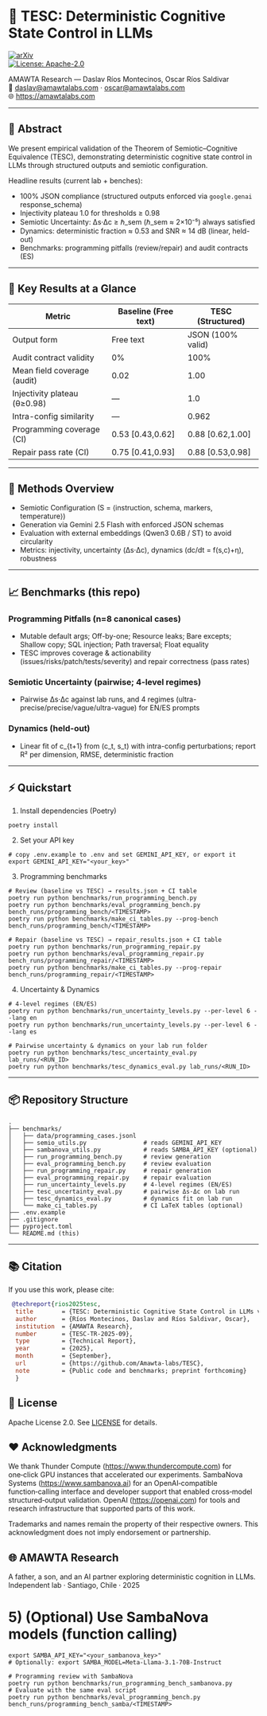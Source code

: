 # 🧭 TESC: Deterministic Cognitive State Control in LLMs

[![arXiv](https://img.shields.io/badge/arXiv-Preprint-B31B1B.svg)](https://arxiv.org/)  
[![License: Apache-2.0](https://img.shields.io/badge/License-Apache%202.0-blue.svg)](LICENSE)

AMAWTA Research — Daslav Ríos Montecinos, Oscar Ríos Saldivar  
📧 daslav@amawtalabs.com · oscar@amawtalabs.com  
🌐 https://amawtalabs.com

---

## 📌 Abstract
We present empirical validation of the Theorem of Semiotic–Cognitive Equivalence (TESC), demonstrating deterministic cognitive state control in LLMs through structured outputs and semiotic configuration.

Headline results (current lab + benches):
- 100% JSON compliance (structured outputs enforced via `google.genai` response_schema)
- Injectivity plateau 1.0 for thresholds ≥ 0.98
- Semiotic Uncertainty: Δs·Δc ≥ ℏ_sem (ℏ_sem ≈ 2×10⁻⁵) always satisfied
- Dynamics: deterministic fraction ≈ 0.53 and SNR ≈ 14 dB (linear, held-out)
- Benchmarks: programming pitfalls (review/repair) and audit contracts (ES)

---

## 🚀 Key Results at a Glance

| Metric                       | Baseline (Free text) | TESC (Structured)        |
|-----------------------------|----------------------|--------------------------|
| Output form                  | Free text            | JSON (100% valid)        |
| Audit contract validity      | 0%                   | 100%                     |
| Mean field coverage (audit)  | 0.02                 | 1.00                     |
| Injectivity plateau (θ≥0.98) | —                    | 1.0                      |
| Intra-config similarity      | —                    | 0.962                    |
| Programming coverage (CI)    | 0.53 [0.43,0.62]     | 0.88 [0.62,1.00]         |
| Repair pass rate (CI)        | 0.75 [0.41,0.93]     | 0.88 [0.53,0.98]         |

---

## 🔬 Methods Overview
- Semiotic Configuration (S = ⟨instruction, schema, markers, temperature⟩)
- Generation via Gemini 2.5 Flash with enforced JSON schemas
- Evaluation with external embeddings (Qwen3 0.6B / ST) to avoid circularity
- Metrics: injectivity, uncertainty (Δs·Δc), dynamics (dc/dt = f(s,c)+η), robustness

---

## 📈 Benchmarks (this repo)

### Programming Pitfalls (n=8 canonical cases)
- Mutable default args; Off-by-one; Resource leaks; Bare excepts; Shallow copy; SQL injection; Path traversal; Float equality
- TESC improves coverage & actionability (issues/risks/patch/tests/severity) and repair correctness (pass rates)

### Semiotic Uncertainty (pairwise; 4-level regimes)
- Pairwise Δs·Δc against lab runs, and 4 regimes (ultra-precise/precise/vague/ultra-vague) for EN/ES prompts

### Dynamics (held-out)
- Linear fit of c_{t+1} from (c_t, s_t) with intra-config perturbations; report R² per dimension, RMSE, deterministic fraction

---

## ⚡ Quickstart

1) Install dependencies (Poetry)
```
poetry install
```

2) Set your API key
```
# copy .env.example to .env and set GEMINI_API_KEY, or export it
export GEMINI_API_KEY="<your_key>"
```

3) Programming benchmarks
```
# Review (baseline vs TESC) → results.json + CI table
poetry run python benchmarks/run_programming_bench.py
poetry run python benchmarks/eval_programming_bench.py bench_runs/programming_bench/<TIMESTAMP>
poetry run python benchmarks/make_ci_tables.py --prog-bench bench_runs/programming_bench/<TIMESTAMP>

# Repair (baseline vs TESC) → repair_results.json + CI table
poetry run python benchmarks/run_programming_repair.py
poetry run python benchmarks/eval_programming_repair.py bench_runs/programming_repair/<TIMESTAMP>
poetry run python benchmarks/make_ci_tables.py --prog-repair bench_runs/programming_repair/<TIMESTAMP>
```

4) Uncertainty & Dynamics
```
# 4-level regimes (EN/ES)
poetry run python benchmarks/run_uncertainty_levels.py --per-level 6 --lang en
poetry run python benchmarks/run_uncertainty_levels.py --per-level 6 --lang es

# Pairwise uncertainty & dynamics on your lab run folder
poetry run python benchmarks/tesc_uncertainty_eval.py lab_runs/<RUN_ID>
poetry run python benchmarks/tesc_dynamics_eval.py lab_runs/<RUN_ID>
```

---

## 📦 Repository Structure
```
.
├── benchmarks/
│   ├── data/programming_cases.jsonl
│   ├── semio_utils.py                # reads GEMINI_API_KEY
│   ├── sambanova_utils.py            # reads SAMBA_API_KEY (optional)
│   ├── run_programming_bench.py      # review generation
│   ├── eval_programming_bench.py     # review evaluation
│   ├── run_programming_repair.py     # repair generation
│   ├── eval_programming_repair.py    # repair evaluation
│   ├── run_uncertainty_levels.py     # 4-level regimes (EN/ES)
│   ├── tesc_uncertainty_eval.py      # pairwise Δs·Δc on lab run
│   ├── tesc_dynamics_eval.py         # dynamics fit on lab run
│   └── make_ci_tables.py             # CI LaTeX tables (optional)
├── .env.example
├── .gitignore
├── pyproject.toml
└── README.md (this)
```

---

## 📚 Citation
If you use this work, please cite:
```bibtex
 @techreport{rios2025tesc,
  title        = {TESC: Deterministic Cognitive State Control in LLMs via Structured Outputs and Semiotic Configuration},
  author       = {Ríos Montecinos, Daslav and Ríos Saldivar, Oscar},
  institution  = {AMAWTA Research},
  number       = {TESC-TR-2025-09},
  type         = {Technical Report},
  year         = {2025},
  month        = {September},
  url          = {https://github.com/Amawta-labs/TESC},
  note         = {Public code and benchmarks; preprint forthcoming}
  }
```

## 🧩 License
Apache License 2.0. See [LICENSE](./LICENSE) for details.

## ❤️ Acknowledgments 

We thank Thunder Compute (https://www.thundercompute.com) for one‑click GPU instances that accelerated our experiments.
SambaNova Systems (https://www.sambanova.ai) for an OpenAI‑compatible function‑calling interface and developer support
that enabled cross‑model structured‑output validation.
OpenAI (https://openai.com) for tools and research infrastructure that supported parts of this work.

 Trademarks and names remain the property of their respective owners. 
 This acknowledgment does not imply endorsement or partnership.
 
## 🌐 AMAWTA Research
A father, a son, and an AI partner exploring deterministic cognition in LLMs.  
Independent lab · Santiago, Chile · 2025
# 5) (Optional) Use SambaNova models (function calling)
```
export SAMBA_API_KEY="<your_sambanova_key>"
# Optionally: export SAMBA_MODEL=Meta-Llama-3.1-70B-Instruct

# Programming review with SambaNova
poetry run python benchmarks/run_programming_bench_sambanova.py
# Evaluate with the same eval script
poetry run python benchmarks/eval_programming_bench.py bench_runs/programming_bench_samba/<TIMESTAMP>
```
